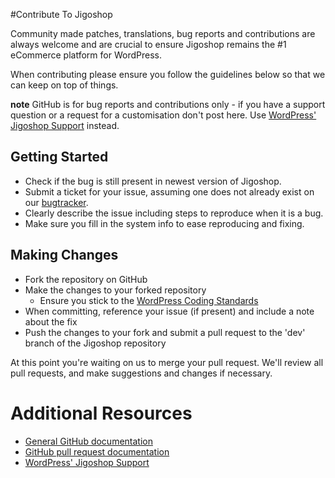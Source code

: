 #Contribute To Jigoshop

Community made patches, translations, bug reports and contributions are always welcome and are crucial to ensure Jigoshop remains the #1 eCommerce platform for WordPress.

When contributing please ensure you follow the guidelines below so that we can keep on top of things.

__note__ GitHub is for bug reports and contributions only - if you have a support question or a request for a customisation don't post here. Use [WordPress' Jigoshop Support](http://wordpress.org/support/plugin/jigoshop) instead.

## Getting Started

* Check if the bug is still present in newest version of Jigoshop.
* Submit a ticket for your issue, assuming one does not already exist on our [bugtracker](https://github.com/jigoshop/jigoshop/issues).
* Clearly describe the issue including steps to reproduce when it is a bug.
* Make sure you fill in the system info to ease reproducing and fixing.

## Making Changes

* Fork the repository on GitHub
* Make the changes to your forked repository
  * Ensure you stick to the [WordPress Coding Standards](http://codex.wordpress.org/WordPress_Coding_Standards)
* When committing, reference your issue (if present) and include a note about the fix
* Push the changes to your fork and submit a pull request to the 'dev' branch of the Jigoshop repository

At this point you're waiting on us to merge your pull request. We'll review all pull requests, and make suggestions and changes if necessary.

# Additional Resources

* [General GitHub documentation](http://help.github.com/)
* [GitHub pull request documentation](http://help.github.com/send-pull-requests/)
* [WordPress' Jigoshop Support](http://wordpress.org/support/plugin/jigoshop)
